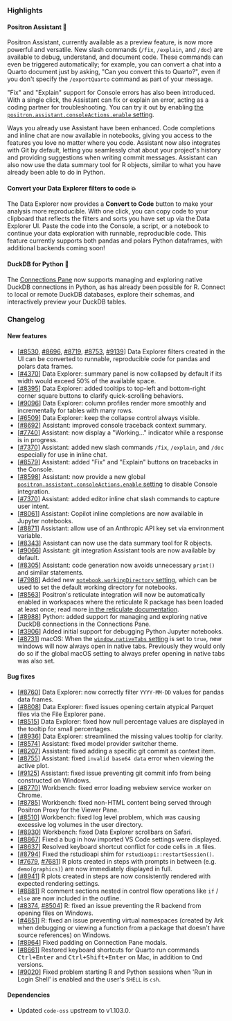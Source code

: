 ### Highlights

#### Positron Assistant 🤖

Positron Assistant, currently available as a preview feature, is now more powerful and versatile. New slash commands (`/fix`, `/explain`, and `/doc`) are available to debug, understand, and document code. These commands can even be triggered automatically; for example, you can convert a chat into a Quarto document just by asking, "Can you convert this to Quarto?", even if you don't specify the `/exportQuarto` command as part of your message.

"Fix" and "Explain" support for Console errors has also been introduced. With a single click, the Assistant can fix or explain an error, acting as a coding partner for troubleshooting. You can try it out by enabling [the `positron.assistant.consoleActions.enable` setting](positron://settings/positron.assistant.consoleActions.enable). 

Ways you already use Assistant have been enhanced. Code completions and inline chat are now available in notebooks, giving you access to the features you love no matter where you code. Assistant now also integrates with Git by default, letting you seamlessly chat about your project's history and providing suggestions when writing commit messages. Assistant can also now use the data summary tool for R objects, similar to what you have already been able to do in Python.

#### Convert your Data Explorer filters to code 💥

The Data Explorer now provides a **Convert to Code** button to make your analysis more reproducible. With one click, you can copy code to your clipboard that reflects the filters and sorts you have set up via the Data Explorer UI. Paste the code into the Console, a script, or a notebook to continue your data exploration with runnable, reproducible code. This feature currently supports both pandas and polars Python dataframes, with additional backends coming soon! 

#### DuckDB for Python 🦆

The [Connections Pane](https://positron.posit.co/connections-pane.html) now supports managing and exploring native DuckDB connections in Python, as has already been possible for R. Connect to local or remote DuckDB databases, explore their schemas, and interactively preview your DuckDB tables.

<div id="checkbox"></div>

### Changelog

#### New features

- [[#8530](https://github.com/posit-dev/positron/issues/8530), [#8696](https://github.com/posit-dev/positron/issues/8696), [#8719](https://github.com/posit-dev/positron/issues/8719), [#8753](https://github.com/posit-dev/positron/issues/8753), [#9139](https://github.com/posit-dev/positron/issues/9139)] Data Explorer filters created in the UI can be converted to runnable, reproducible code for pandas and polars data frames.
- [[#4370](https://github.com/posit-dev/positron/issues/4370)] Data Explorer: summary panel is now collapsed by default if its width would exceed 50% of the available space.
- [[#8395](https://github.com/posit-dev/positron/issues/8395)] Data Explorer: added tooltips to top-left and bottom-right corner square buttons to clarify quick-scrolling behaviors.
- [[#9096](https://github.com/posit-dev/positron/issues/9096)] Data Explorer: column profiles render more smoothly and incrementally for tables with many rows.
- [[#6509](https://github.com/posit-dev/positron/issues/6509)] Data Explorer: keep the collapse control always visible.
- [[#8692](https://github.com/posit-dev/positron/issues/8692)] Assistant: improved console traceback context summary.
- [[#7740](https://github.com/posit-dev/positron/issues/7740)] Assistant: now display a "Working..." indicator while a response is in progress.
- [[#7370](https://github.com/posit-dev/positron/issues/7370)] Assistant: added new slash commands `/fix`, `/explain`, and `/doc` especially for use in inline chat.
- [[#8579](https://github.com/posit-dev/positron/issues/8579)] Assistant: added "Fix" and "Explain" buttons on tracebacks in the Console.
- [[#8598](https://github.com/posit-dev/positron/issues/8598)] Assistant: now provide a new global [`positron.assistant.consoleActions.enable` setting](positron://settings/positron.assistant.consoleActions.enable) to disable Console integration. 
- [[#7370](https://github.com/posit-dev/positron/issues/7370)] Assistant: added editor inline chat slash commands to capture user intent.
- [[#8061](https://github.com/posit-dev/positron/issues/8061)] Assistant: Copilot inline completions are now available in Jupyter notebooks.
- [[#8871](https://github.com/posit-dev/positron/issues/8871)] Assistant: allow use of an Anthropic API key set via environment variable.
- [[#8343](https://github.com/posit-dev/positron/issues/8343)] Assistant can now use the data summary tool for R objects.
- [[#9066](https://github.com/posit-dev/positron/issues/9066)] Assistant: git integration Assistant tools are now available by default.
- [[#8305](https://github.com/posit-dev/positron/issues/8305)] Assistant: code generation now avoids unnecessary `print()` and similar statements.
- [[#7988](https://github.com/posit-dev/positron/issues/7988)] Added new [`notebook.workingDirectory` setting](positron://settings/notebook.workingDirectory), which can be used to set the default working directory for notebooks.
- [[#8563](https://github.com/posit-dev/positron/issues/8563)] Positron's reticulate integration will now be automatically enabled in workspaces where the reticulate R package has been loaded at least once; read more [in the reticulate documentation](https://positron.posit.co/reticulate).
- [[#8988](https://github.com/posit-dev/positron/issues/8988)] Python: added support for managing and exploring native DuckDB connections in the Connections Pane.
- [[#3906](https://github.com/posit-dev/positron/issues/3906)] Added initial support for debugging Python Jupyter notebooks.
- [[#8731](https://github.com/posit-dev/positron/issues/8731)] macOS: When the [`window.nativeTabs` setting](positron://settings/window.nativeTabs) is set to `true`, new windows will now always open in native tabs. Previously they would only do so if the global macOS setting to always prefer opening in native tabs was also set.

#### Bug fixes

- [[#8760](https://github.com/posit-dev/positron/issues/8760)] Data Explorer: now correctly filter `YYYY-MM-DD` values for pandas data frames.
- [[#8808](https://github.com/posit-dev/positron/issues/8808)] Data Explorer: fixed issues opening certain atypical Parquet files via the File Explorer pane.
- [[#8515](https://github.com/posit-dev/positron/issues/8515)] Data Explorer: fixed how null percentage values are displayed in the tooltip for small percentages.
- [[#8936](https://github.com/posit-dev/positron/issues/8936)] Data Explorer: streamlined the missing values tooltip for clarity.
- [[#8574](https://github.com/posit-dev/positron/issues/8574)] Assistant: fixed model provider switcher theme.
- [[#8207](https://github.com/posit-dev/positron/issues/8207)] Assistant: fixed adding a specific git commit as context item.
- [[#8755](https://github.com/posit-dev/positron/issues/8755)] Assistant: fixed `invalid base64 data` error when viewing the active plot.
- [[#9125](https://github.com/posit-dev/positron/issues/9125)] Assistant: fixed issue preventing git commit info from being constructed on Windows.
- [[#8770](https://github.com/posit-dev/positron/issues/8770)] Workbench: fixed error loading webview service worker on Chrome.
- [[#8785](https://github.com/posit-dev/positron/issues/8785)] Workbench: fixed non-HTML content being served through Positron Proxy for the Viewer Pane.
- [[#8510](https://github.com/posit-dev/positron/issues/8510)] Workbench: fixed log level problem, which was causing excessive log volumes in the user directory.
- [[#8930](https://github.com/posit-dev/positron/issues/8930)] Workbench: fixed Data Explorer scrollbars on Safari.
- [[#8867](https://github.com/posit-dev/positron/issues/8867)] Fixed a bug in how imported VS Code settings were displayed.
- [[#8637](https://github.com/posit-dev/positron/issues/8637)] Resolved keyboard shortcut conflict for code cells in `.R` files.
- [[#8794](https://github.com/posit-dev/positron/issues/8794)] Fixed the rstudioapi shim for `rstudioapi::restartSession()`.
- [[#7679](https://github.com/posit-dev/positron/issues/7679), [#7681](https://github.com/posit-dev/positron/issues/7681)] R plots created in steps with prompts in between (e.g. `demo(graphics)`) are now immediately displayed in full.
- [[#8941](https://github.com/posit-dev/positron/issues/8941)] R plots created in steps are now consistently rendered with expected rendering settings.
- [[#8881](https://github.com/posit-dev/positron/issues/8881)] R comment sections nested in control flow operations like `if` / `else` are now included in the outline.
- [[#8374](https://github.com/posit-dev/positron/issues/8374), [#8504](https://github.com/posit-dev/positron/issues/8504)] R: fixed an issue preventing the R backend from opening files on Windows.
- [[#4651](https://github.com/posit-dev/positron/issues/4651)] R: fixed an issue preventing virtual namespaces (created by Ark when debugging or viewing a function from a package that doesn't have source references) on Windows.
- [[#8964](https://github.com/posit-dev/positron/issues/8964)] Fixed padding on Connection Pane modals.
- [[#8661](https://github.com/posit-dev/positron/issues/8661)] Restored keyboard shortcuts for Quarto run commands <kbd>Ctrl+Enter</kbd> and <kbd>Ctrl+Shift+Enter</kbd> on Mac, in addition to <kbd>Cmd</kbd> versions.
- [[#9020](https://github.com/posit-dev/positron/issues/9020)] Fixed problem starting R and Python sessions when 'Run in Login Shell' is enabled and the user's `SHELL` is `csh`.


#### Dependencies

- Updated `code-oss` upstream to v1.103.0.
